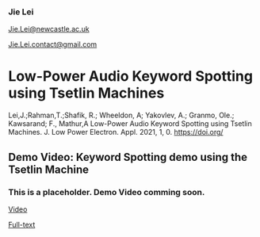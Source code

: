 ### Jie Lei

Jie.Lei@newcastle.ac.uk

Jie.Lei.contact@gmail.com

# Low-Power Audio Keyword Spotting using Tsetlin Machines

Lei,J.;Rahman,T.;Shafik, R.; Wheeldon, A; Yakovlev, A.; Granmo, Ole.; Kawsarand; F., Mathur,A Low-Power Audio Keyword Spotting using Tsetlin Machines. J. Low Power Electron. Appl. 2021, 1, 0. https://doi.org/

## Demo Video: Keyword Spotting demo using the Tsetlin Machine

### This is a placeholder. Demo Video comming soon.

[Video](https://www.google.com)

[Full-text](https://www.google.com)

<!-- [Twitter](https://twitter.com/That_JieLei) -->

